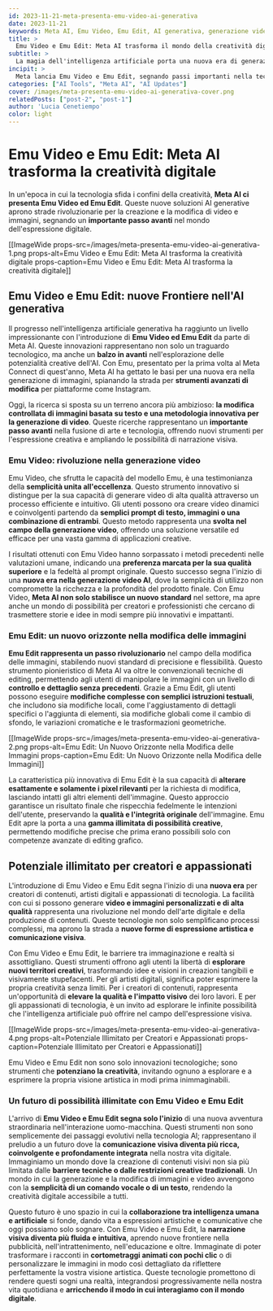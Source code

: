 ```yaml
---
id: 2023-11-21-meta-presenta-emu-video-ai-generativa
date: 2023-11-21
keywords: Meta AI, Emu Video, Emu Edit, AI generativa, generazione video, modifica immagini, editing libero, innovazione
title: > 
  Emu Video e Emu Edit: Meta AI trasforma il mondo della creatività digitale
subtitle: >
  La magia dell'intelligenza artificiale porta una nuova era di generazione e modifica di video e immagini
incipit: >
  Meta lancia Emu Video e Emu Edit, segnando passi importanti nella tecnologia AI generativa, con applicazioni che vanno dalla generazione di video alla modifica precisa di immagini.
categories: ["AI Tools", "Meta AI", "AI Updates"]
cover: /images/meta-presenta-emu-video-ai-generativa-cover.png
relatedPosts: ["post-2", "post-1"]
author: 'Lucia Cenetiempo'
color: light
---
```

# Emu Video e Emu Edit: Meta AI trasforma la creatività digitale

In un'epoca in cui la tecnologia sfida i confini della creatività, **Meta AI ci presenta Emu Video ed Emu Edit**. Queste nuove soluzioni AI generative aprono strade rivoluzionarie per la creazione e la modifica di video e immagini, segnando un **importante passo avanti** nel mondo dell'espressione digitale.

[[ImageWide props-src=/images/meta-presenta-emu-video-ai-generativa-1.png props-alt=Emu Video e Emu Edit: Meta AI trasforma la creatività digitale props-caption=Emu Video e Emu Edit: Meta AI trasforma la creatività digitale]]

## Emu Video e Emu Edit: nuove Frontiere nell'AI generativa

Il progresso nell'intelligenza artificiale generativa ha raggiunto un livello impressionante con l'introduzione di **Emu Video ed Emu Edit** da parte di Meta AI. Queste innovazioni rappresentano non solo un traguardo tecnologico, ma anche un **balzo in avanti** nell'esplorazione delle potenzialità creative dell'AI. Con Emu, presentato per la prima volta al Meta Connect di quest'anno, Meta AI ha gettato le basi per una nuova era nella generazione di immagini, spianando la strada per **strumenti avanzati di modifica** per piattaforme come Instagram.

Oggi, la ricerca si sposta su un terreno ancora più ambizioso: **la modifica controllata di immagini basata su testo e una metodologia innovativa per la generazione di video**. Queste ricerche rappresentano un **importante passo avanti** nella fusione di arte e tecnologia, offrendo nuovi strumenti per l'espressione creativa e ampliando le possibilità di narrazione visiva.

### Emu Video: rivoluzione nella generazione video

Emu Video, che sfrutta le capacità del modello Emu, è una testimonianza della **semplicità unita all'eccellenza**. Questo strumento innovativo si distingue per la sua capacità di generare video di alta qualità attraverso un processo efficiente e intuitivo. Gli utenti possono ora creare video dinamici e coinvolgenti partendo da **semplici prompt di testo, immagini o una combinazione di entrambi**. Questo metodo rappresenta una **svolta nel campo della generazione video**, offrendo una soluzione versatile ed efficace per una vasta gamma di applicazioni creative.

I risultati ottenuti con Emu Video hanno sorpassato i metodi precedenti nelle valutazioni umane, indicando una **preferenza marcata per la sua qualità superiore** e la fedeltà al prompt originale. Questo successo segna l'inizio di una **nuova era nella generazione video AI**, dove la semplicità di utilizzo non compromette la ricchezza e la profondità del prodotto finale. Con Emu Video, **Meta AI non solo stabilisce un nuovo standard** nel settore, ma apre anche un mondo di possibilità per creatori e professionisti che cercano di trasmettere storie e idee in modi sempre più innovativi e impattanti.

### Emu Edit: un nuovo orizzonte nella modifica delle immagini

**Emu Edit rappresenta un passo rivoluzionario** nel campo della modifica delle immagini, stabilendo nuovi standard di precisione e flessibilità. Questo strumento pionieristico di Meta AI va oltre le convenzionali tecniche di editing, permettendo agli utenti di manipolare le immagini con un livello di **controllo e dettaglio senza precedenti**. Grazie a Emu Edit, gli utenti possono eseguire **modifiche complesse con semplici istruzioni testuali**, che includono sia modifiche locali, come l'aggiustamento di dettagli specifici o l'aggiunta di elementi, sia modifiche globali come il cambio di sfondo, le variazioni cromatiche e le trasformazioni geometriche.

[[ImageWide props-src=/images/meta-presenta-emu-video-ai-generativa-2.png props-alt=Emu Edit: Un Nuovo Orizzonte nella Modifica delle Immagini props-caption=Emu Edit: Un Nuovo Orizzonte nella Modifica delle Immagini]]

La caratteristica più innovativa di Emu Edit è la sua capacità di **alterare esattamente e solamente i pixel rilevanti** per la richiesta di modifica, lasciando intatti gli altri elementi dell'immagine. Questo approccio garantisce un risultato finale che rispecchia fedelmente le intenzioni dell'utente, preservando la **qualità e l'integrità originale** dell'immagine. Emu Edit apre la porta a una **gamma illimitata di possibilità creative**, permettendo modifiche precise che prima erano possibili solo con competenze avanzate di editing grafico.

## Potenziale illimitato per creatori e appassionati

L'introduzione di Emu Video e Emu Edit segna l'inizio di una **nuova era** per creatori di contenuti, artisti digitali e appassionati di tecnologia. La facilità con cui si possono generare **video e immagini personalizzati e di alta qualità** rappresenta una rivoluzione nel mondo dell'arte digitale e della produzione di contenuti. Queste tecnologie non solo semplificano processi complessi, ma aprono la strada a **nuove forme di espressione artistica e comunicazione visiva**.

Con Emu Video e Emu Edit, le barriere tra immaginazione e realtà si assottigliano. Questi strumenti offrono agli utenti la libertà di **esplorare nuovi territori creativi**, trasformando idee e visioni in creazioni tangibili e visivamente stupefacenti. Per gli artisti digitali, significa poter esprimere la propria creatività senza limiti. Per i creatori di contenuti, rappresenta un'opportunità di **elevare la qualità e l'impatto visivo** dei loro lavori. E per gli appassionati di tecnologia, è un invito ad esplorare le infinite possibilità che l'intelligenza artificiale può offrire nel campo dell'espressione visiva.

[[ImageWide props-src=/images/meta-presenta-emu-video-ai-generativa-4.png props-alt=Potenziale Illimitato per Creatori e Appassionati props-caption=Potenziale Illimitato per Creatori e Appassionati]]

Emu Video e Emu Edit non sono solo innovazioni tecnologiche; sono strumenti che **potenziano la creatività**, invitando ognuno a esplorare e a esprimere la propria visione artistica in modi prima inimmaginabili.

### Un futuro di possibilità illimitate con Emu Video e Emu Edit

L'arrivo di **Emu Video e Emu Edit segna solo l'inizio** di una nuova avventura straordinaria nell'interazione uomo-macchina. Questi strumenti non sono semplicemente dei passaggi evolutivi nella tecnologia AI; rappresentano il preludio a un futuro dove la **comunicazione visiva diventa più ricca, coinvolgente e profondamente integrata** nella nostra vita digitale. Immaginiamo un mondo dove la creazione di contenuti visivi non sia più limitata dalle **barriere tecniche o dalle restrizioni creative tradizionali**. Un mondo in cui la generazione e la modifica di immagini e video avvengono con la **semplicità di un comando vocale o di un testo**, rendendo la creatività digitale accessibile a tutti.

Questo futuro è uno spazio in cui la **collaborazione tra intelligenza umana e artificiale** si fonde, dando vita a espressioni artistiche e comunicative che oggi possiamo solo sognare. Con Emu Video e Emu Edit, la **narrazione visiva diventa più fluida e intuitiva**, aprendo nuove frontiere nella pubblicità, nell'intrattenimento, nell'educazione e oltre. Immaginate di poter trasformare i racconti in **cortometraggi animati con pochi clic** o di personalizzare le immagini in modo così dettagliato da riflettere perfettamente la vostra visione artistica. Queste tecnologie promettono di rendere questi sogni una realtà, integrandosi progressivamente nella nostra vita quotidiana e **arricchendo il modo in cui interagiamo con il mondo digitale**.